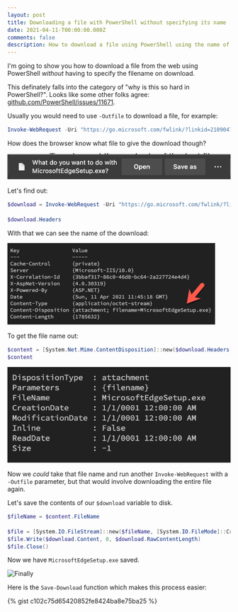 ```yaml
---
layout: post
title: Downloading a file with PowerShell without specifying its name
date: 2021-04-11-T00:00:00.000Z
comments: false
description: How to download a file using PowerShell using the name of the download instead of specifying it yourself.
---
```


I'm going to show you how to download a file from the web using PowerShell _without_ having to specify the filename on download.

This definately falls into the category of "why is this so hard in PowerShell?". Looks like some other folks agree: [github.com/PowerShell/issues/11671](https://github.com/PowerShell/PowerShell/issues/11671).

Usually you would need to use `-Outfile` to download a file, for example:

```powershell
Invoke-WebRequest -Uri "https://go.microsoft.com/fwlink/?linkid=2109047&Channel=Stable&language=en&consent=1" -Outfile "MicrosoftEdgeSetup.exe"
```

How does the browser know what file to give the download though?

![Edge Download](images/posts/download-file-powershell/edge-setup-download.png)

Let's find out:

```powershell
$download = Invoke-WebRequest -Uri "https://go.microsoft.com/fwlink/?linkid=2109047&Channel=Stable&language=en&consent=1"

$download.Headers
```

With that we can see the name of the download:

![Download](images/posts/download-file-powershell/download_name.png)

To get the file name out:

```powershell
$content = [System.Net.Mime.ContentDisposition]::new($download.Headers["Content-Disposition"])
$content
```

![Show Filename](images/posts/download-file-powershell/show_filename.png)

Now we _could_ take that file name and run another `Invoke-WebRequest` with a `-Outfile` parameter, but that would involve downloading the entire file again.

Let's save the contents of our `$download` variable to disk.

```powershell
$fileName = $content.FileName

$file = [System.IO.FileStream]::new($fileName, [System.IO.FileMode]::Create)
$file.Write($download.Content, 0, $download.RawContentLength)
$file.Close()
```

Now we have `MicrosoftEdgeSetup.exe` saved.

![Finally](images/posts/download-file-powershell/finally.gif)

Here is the `Save-Download` function which makes this process easier:

{% gist c102c75d65420852fe8424ba8e75ba25 %}